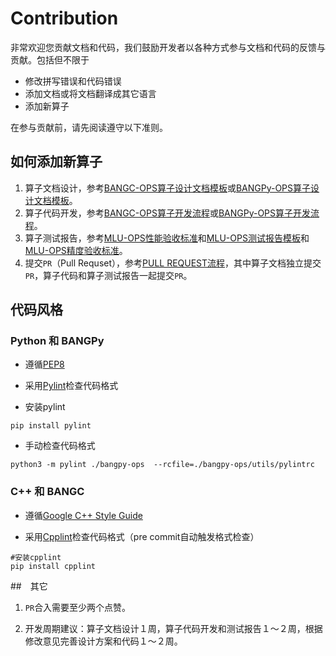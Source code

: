 # Contribution

非常欢迎您贡献文档和代码，我们鼓励开发者以各种方式参与文档和代码的反馈与贡献。包括但不限于

- 修改拼写错误和代码错误
- 添加文档或将文档翻译成其它语言
- 添加新算子

在参与贡献前，请先阅读遵守以下准则。



## 如何添加新算子

1. 算子文档设计，参考[BANGC-OPS算子设计文档模板](docs/bangc-docs/BANGC-OPS算子设计文档模板.md)或[BANGPy-OPS算子设计文档模板](docs/bangpy-docs/BANGPy-OPS算子设计文档模板.md)。
2. 算子代码开发，参考[BANGC-OPS算子开发流程](docs/bangc-docs/BANGC-OPS算子开发流程.md)或[BANGPy-OPS算子开发流程](docs/bangpy-docs/BANGPy-OPS算子开发流程.md)。
3. 算子测试报告，参考[MLU-OPS性能验收标准](docs/MLU-OPS性能验收标准.md)和[MLU-OPS测试报告模板](docs/MLU-OPS测试报告模板.md)和[MLU-OPS精度验收标准](docs/MLU-OPS精度验收标准.md)。
4. 提交`PR`（Pull Requset），参考[PULL REQUEST流程](./pr.md)，其中算子文档独立提交`PR`，算子代码和算子测试报告一起提交`PR`。



## 代码风格

### Python 和 BANGPy 

- 遵循[PEP8](https://www.python.org/dev/peps/pep-0008/)

- 采用[Pylint](https://pypi.org/project/pylint/)检查代码格式

- 安装pylint

```shell
pip install pylint
```

- 手动检查代码格式

```
python3 -m pylint ./bangpy-ops  --rcfile=./bangpy-ops/utils/pylintrc
```

### C++ 和 BANGC

- 遵循[Google C++ Style Guide](https://google.github.io/styleguide/cppguide.html)

- 采用[Cpplint](https://pypi.org/project/cpplint/)检查代码格式（pre commit自动触发格式检查）

 ```shell
 #安装cpplint
 pip install cpplint
 ```



##　其它

1. `PR`合入需要至少两个点赞。

2. 开发周期建议：算子文档设计１周，算子代码开发和测试报告１～２周，根据修改意见完善设计方案和代码１～２周。

   
